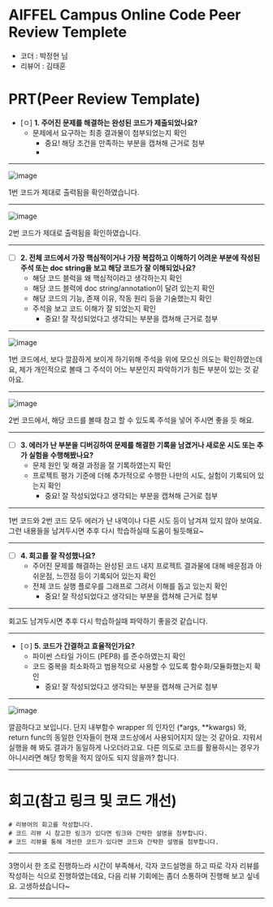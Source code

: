 # AIFFEL Campus Online Code Peer Review Templete
- 코더 : 박정현 님
- 리뷰어 : 김태훈


# PRT(Peer Review Template)
- [ㅇ]  **1. 주어진 문제를 해결하는 완성된 코드가 제출되었나요?**
    - 문제에서 요구하는 최종 결과물이 첨부되었는지 확인
        - 중요! 해당 조건을 만족하는 부분을 캡쳐해 근거로 첨부
        - 
***
![image](https://github.com/user-attachments/assets/ca11fc21-4d94-4ec3-8394-e820aaf77b54)

1번 코드가 제대로 출력됨을 확인하였습니다.  
***
![image](https://github.com/user-attachments/assets/f954156f-bd1e-4add-afd9-a68e94c9de34)

2번 코드가 제대로 출력됨을 확인하였습니다.
***
    
- [ ]  **2. 전체 코드에서 가장 핵심적이거나 가장 복잡하고 이해하기 어려운 부분에 작성된 
주석 또는 doc string을 보고 해당 코드가 잘 이해되었나요?**
    - 해당 코드 블럭을 왜 핵심적이라고 생각하는지 확인
    - 해당 코드 블럭에 doc string/annotation이 달려 있는지 확인
    - 해당 코드의 기능, 존재 이유, 작동 원리 등을 기술했는지 확인
    - 주석을 보고 코드 이해가 잘 되었는지 확인
        - 중요! 잘 작성되었다고 생각되는 부분을 캡쳐해 근거로 첨부
     
***
![image](https://github.com/user-attachments/assets/f7c018d0-f9c2-4154-9c73-d4f1f6573be5)

1번 코드에서, 보다 깔끔하게 보이게 하기위해 주석을 위에 모으신 의도는 확인하였는데요,
제가 개인적으로 볼때 그 주석이 어느 부분인지 파악하기가 힘든 부분이 있는 것 같아요.
***
![image](https://github.com/user-attachments/assets/bf8f9ba0-0dae-434b-a58e-ac9f3a981814)

2번 코드에서, 해당 코드를 볼때 참고 할 수 있도록 주석을 넣어 주시면 좋을 듯 해요.
***
     
     

        
- [ ]  **3. 에러가 난 부분을 디버깅하여 문제를 해결한 기록을 남겼거나
새로운 시도 또는 추가 실험을 수행해봤나요?**
    - 문제 원인 및 해결 과정을 잘 기록하였는지 확인
    - 프로젝트 평가 기준에 더해 추가적으로 수행한 나만의 시도, 
    실험이 기록되어 있는지 확인
        - 중요! 잘 작성되었다고 생각되는 부분을 캡쳐해 근거로 첨부
***
1번 코드와 2번 코드 모두 에러가 난 내역이나 다른 시도 등이 남겨져 있지 않아 보여요.
그런 내용들을 남겨두시면 추후 다시 학습하실때 도움이 될듯해요~
***
        
- [ ]  **4. 회고를 잘 작성했나요?**
    - 주어진 문제를 해결하는 완성된 코드 내지 프로젝트 결과물에 대해
    배운점과 아쉬운점, 느낀점 등이 기록되어 있는지 확인
    - 전체 코드 실행 플로우를 그래프로 그려서 이해를 돕고 있는지 확인
        - 중요! 잘 작성되었다고 생각되는 부분을 캡쳐해 근거로 첨부
***
회고도 남겨두시면 추후 다시 학습하실때 파악하기 좋을것 같습니다.
***
        
- [ㅇ]  **5. 코드가 간결하고 효율적인가요?**
    - 파이썬 스타일 가이드 (PEP8) 를 준수하였는지 확인
    - 코드 중복을 최소화하고 범용적으로 사용할 수 있도록 함수화/모듈화했는지 확인
        - 중요! 잘 작성되었다고 생각되는 부분을 캡쳐해 근거로 첨부
***
![image](https://github.com/user-attachments/assets/6eb87395-cc7e-4526-a9d2-9e37742a5800)

깔끔하다고 보입니다.
단지 내부함수 wrapper 의 인자인 (*args, **kwargs) 와, return func의 동일한 인자들이 현재 코드상에서 사용되어지지 않는 것 같아요.
지워서 실행을 해 봐도 결과가 동일하게 나오더라고요. 다른 의도로 코드를 활용하시는 경우가 아니시라면 해당 항목을 적지 않아도 되지 않을까? 합니다.

***

# 회고(참고 링크 및 코드 개선)
```
# 리뷰어의 회고를 작성합니다.
# 코드 리뷰 시 참고한 링크가 있다면 링크와 간략한 설명을 첨부합니다.
# 코드 리뷰를 통해 개선한 코드가 있다면 코드와 간략한 설명을 첨부합니다.
```

***
3명이서 한 조로 진행하느라 시간이 부족해서, 각자 코드설명을 하고 따로 각자 리뷰를 작성하는 식으로 진행하였는데요,
다음 리뷰 기회에는 좀더 소통하며 진행해 보고 싶네요.
고생하셨습니다~
***
